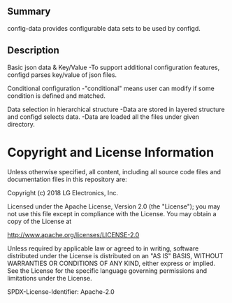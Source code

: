 Summary
-------
config-data provides configurable data sets to be used by configd.

Description
-----------

Basic json data & Key/Value
-To support additional configuration features, configd parses key/value of json files.

Conditional configuration
-"conditional" means user can modify if some condition is defined and matched.

Data selection in hierarchical structure
-Data are stored in layered structure and configd selects data.
-Data are loaded all the files under given directory.

Copyright and License Information
=================================
Unless otherwise specified, all content,
including all source code files and documentation files in this repository are:

Copyright (c) 2018 LG Electronics, Inc.

Licensed under the Apache License, Version 2.0 (the "License");
you may not use this file except in compliance with the License.
You may obtain a copy of the License at

http://www.apache.org/licenses/LICENSE-2.0

Unless required by applicable law or agreed to in writing, software
distributed under the License is distributed on an "AS IS" BASIS,
WITHOUT WARRANTIES OR CONDITIONS OF ANY KIND, either express or implied.
See the License for the specific language governing permissions and
limitations under the License.

SPDX-License-Identifier: Apache-2.0
